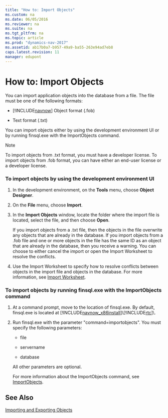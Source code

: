 ```yaml
---
title: "How to: Import Objects"
ms.custom: na
ms.date: 06/05/2016
ms.reviewer: na
ms.suite: na
ms.tgt_pltfrm: na
ms.topic: article
ms.prod: "dynamics-nav-2017"
ms.assetid: ab17b0a7-b957-49a9-ba55-263e94ad7eb8
caps.latest.revision: 11
manager: edupont
---
```

# How to: Import Objects
You can import application objects into the database from a file. The file must be one of the following formats:  
  
-   [!INCLUDE[navnow](includes/navnow_md.md)] Object format \(.fob\)  
  
-   Text format \(.txt\)  
  
 You can import objects either by using the development environment UI or by running finsql.exe with the ImportObjects command.  
  
> [!NOTE]  
>  To import objects from .txt format, you must have a developer license. To import objects from .fob format, you can have either an end-user license or a developer license.  
  
### To import objects by using the development environment UI  
  
1.  In the development environment, on the **Tools** menu, choose **Object Designer**.  
  
2.  On the **File** menu, choose **Import**.  
  
3.  In the **Import Objects** window, locate the folder where the import file is located, select the file, and then choose **Open**.  
  
     If you import objects from a .txt file, then the objects in the file overwrite any objects that are already in the database. If you import objects from a .fob file and one or more objects in the file has the same ID as an object that are already in the database, then you receive a warning. You can choose to either cancel the import or open the Import Worksheet to resolve the conflicts.  
  
4.  Use the Import Worksheet to specify how to resolve conflicts between objects in the import file and objects in the database. For more information, see [Import Worksheet](Import-Worksheet.md).  
  
### To import objects by running finsql.exe with the ImportObjects command  
  
1.  At a command prompt, move to the location of finsql.exe. By default, finsql.exe is located at [!INCLUDE[navnow_x86install](includes/navnow_x86install_md.md)]\\[!INCLUDE[rtc](includes/rtc_md.md)]\\.  
  
2.  Run finsql.exe with the parameter "command=importobjects". You must specify the following parameters:  
  
    -   file  
  
    -   servername  
  
    -   database  
  
     All other parameters are optional.  
  
     For more information about the ImportObjects command, see [ImportObjects](ImportObjects.md).  
  
## See Also  
 [Importing and Exporting Objects](Importing-and-Exporting-Objects.md)